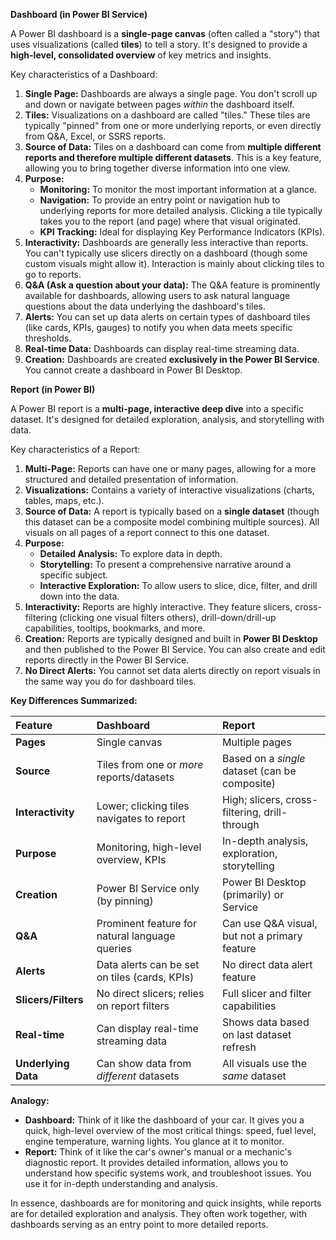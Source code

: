 

**Dashboard (in Power BI Service)**

A Power BI dashboard is a **single-page canvas** (often called a "story") that uses visualizations (called **tiles**) to tell a story. It's designed to provide a **high-level, consolidated overview** of key metrics and insights.

Key characteristics of a Dashboard:

1.  **Single Page:** Dashboards are always a single page. You don't scroll up and down or navigate between pages *within* the dashboard itself.
2.  **Tiles:** Visualizations on a dashboard are called "tiles." These tiles are typically "pinned" from one or more underlying reports, or even directly from Q&A, Excel, or SSRS reports.
3.  **Source of Data:** Tiles on a dashboard can come from **multiple different reports and therefore multiple different datasets**. This is a key feature, allowing you to bring together diverse information into one view.
4.  **Purpose:**
    *   **Monitoring:** To monitor the most important information at a glance.
    *   **Navigation:** To provide an entry point or navigation hub to underlying reports for more detailed analysis. Clicking a tile typically takes you to the report (and page) where that visual originated.
    *   **KPI Tracking:** Ideal for displaying Key Performance Indicators (KPIs).
5.  **Interactivity:** Dashboards are generally less interactive than reports. You can't typically use slicers directly on a dashboard (though some custom visuals might allow it). Interaction is mainly about clicking tiles to go to reports.
6.  **Q&A (Ask a question about your data):** The Q&A feature is prominently available for dashboards, allowing users to ask natural language questions about the data underlying the dashboard's tiles.
7.  **Alerts:** You can set up data alerts on certain types of dashboard tiles (like cards, KPIs, gauges) to notify you when data meets specific thresholds.
8.  **Real-time Data:** Dashboards can display real-time streaming data.
9.  **Creation:** Dashboards are created **exclusively in the Power BI Service**. You cannot create a dashboard in Power BI Desktop.

**Report (in Power BI)**

A Power BI report is a **multi-page, interactive deep dive** into a specific dataset. It's designed for detailed exploration, analysis, and storytelling with data.

Key characteristics of a Report:

1.  **Multi-Page:** Reports can have one or many pages, allowing for a more structured and detailed presentation of information.
2.  **Visualizations:** Contains a variety of interactive visualizations (charts, tables, maps, etc.).
3.  **Source of Data:** A report is typically based on a **single dataset** (though this dataset can be a composite model combining multiple sources). All visuals on all pages of a report connect to this one dataset.
4.  **Purpose:**
    *   **Detailed Analysis:** To explore data in depth.
    *   **Storytelling:** To present a comprehensive narrative around a specific subject.
    *   **Interactive Exploration:** To allow users to slice, dice, filter, and drill down into the data.
5.  **Interactivity:** Reports are highly interactive. They feature slicers, cross-filtering (clicking one visual filters others), drill-down/drill-up capabilities, tooltips, bookmarks, and more.
6.  **Creation:** Reports are typically designed and built in **Power BI Desktop** and then published to the Power BI Service. You can also create and edit reports directly in the Power BI Service.
7.  **No Direct Alerts:** You cannot set data alerts directly on report visuals in the same way you do for dashboard tiles.

**Key Differences Summarized:**

| Feature          | Dashboard                                     | Report                                           |
| :--------------- | :-------------------------------------------- | :----------------------------------------------- |
| **Pages**        | Single canvas                                 | Multiple pages                                   |
| **Source**       | Tiles from one or *more* reports/datasets     | Based on a *single* dataset (can be composite)   |
| **Interactivity**| Lower; clicking tiles navigates to report     | High; slicers, cross-filtering, drill-through    |
| **Purpose**      | Monitoring, high-level overview, KPIs         | In-depth analysis, exploration, storytelling     |
| **Creation**     | Power BI Service only (by pinning)            | Power BI Desktop (primarily) or Service          |
| **Q&A**          | Prominent feature for natural language queries | Can use Q&A visual, but not a primary feature   |
| **Alerts**       | Data alerts can be set on tiles (cards, KPIs) | No direct data alert feature                     |
| **Slicers/Filters**| No direct slicers; relies on report filters   | Full slicer and filter capabilities              |
| **Real-time**    | Can display real-time streaming data          | Shows data based on last dataset refresh        |
| **Underlying Data** | Can show data from *different* datasets    | All visuals use the *same* dataset               |

**Analogy:**

*   **Dashboard:** Think of it like the dashboard of your car. It gives you a quick, high-level overview of the most critical things: speed, fuel level, engine temperature, warning lights. You glance at it to monitor.
*   **Report:** Think of it like the car's owner's manual or a mechanic's diagnostic report. It provides detailed information, allows you to understand how specific systems work, and troubleshoot issues. You use it for in-depth understanding and analysis.

In essence, dashboards are for monitoring and quick insights, while reports are for detailed exploration and analysis. They often work together, with dashboards serving as an entry point to more detailed reports.